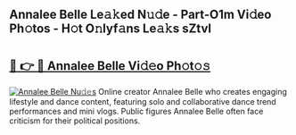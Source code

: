 ## Annalee Belle Le𝚊𝚔ed N𝚞𝚍e - Part-O1m Vi𝚍eo Ph𝚘tos - H𝚘t O𝚗lyf𝚊ns Le𝚊𝚔s sZtvl

# <h2><a href="http://hf5j8l.feru.top/?c=Annalee+Belle">🔗 👉 🔴 Annalee Belle Vi𝚍𝚎o Ph𝚘t𝚘𝚜</a></h2>

[![Annalee Belle Nu𝚍𝚎s](https://i.imgur.com/0TWrTi3.gif)](http://hf5j8l.feru.top/?c=Annalee+Belle)
Online creator Annalee Belle who creates engaging lifestyle and dance content, featuring solo and collaborative dance trend performances and mini vlogs. Public figures Annalee Belle often face criticism for their political positions. 
